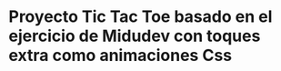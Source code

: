 <h1>Proyecto Tic Tac Toe basado en el ejercicio de Midudev con toques extra como animaciones Css</h1>
